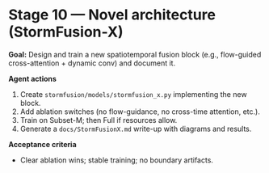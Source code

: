 # Stage 10 — Novel architecture (StormFusion-X)


**Goal:** Design and train a new spatiotemporal fusion block (e.g., flow-guided cross-attention + dynamic conv) and document it.

**Agent actions**
1. Create `stormfusion/models/stormfusion_x.py` implementing the new block.
2. Add ablation switches (no flow-guidance, no cross-time attention, etc.).
3. Train on Subset-M; then Full if resources allow.
4. Generate a `docs/StormFusionX.md` write-up with diagrams and results.

**Acceptance criteria**
- Clear ablation wins; stable training; no boundary artifacts.
